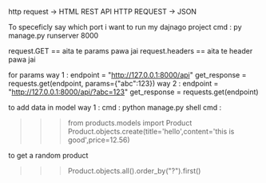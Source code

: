 http request -> HTML
REST API HTTP REQUEST -> JSON


To speceficly say which port i want to run my dajnago project
cmd : py manage.py runserver 8000

request.GET == aita te params pawa jai
request.headers == aita te header pawa jai

for params 
way 1 :
endpoint = "http://127.0.0.1:8000/api"
get_response = requests.get(endpoint, params={"abc":123})
way 2 :
endpoint = "http://127.0.0.1:8000/api/?abc=123"
get_response = requests.get(endpoint)


to add data in model
way 1 :
cmd : python manage.py shell
cmd : 
>>> from products.models import Product
>>> Product.objects.create(title='hello',content='this is good',price=12.56)

to get a random product
>>> Product.objects.all().order_by("?").first()








